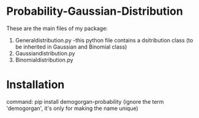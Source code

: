 # Probability-Gaussian-Distribution
 
 These are the main files of my package:
 1. Generaldistribution.py
    -this python file contains a dsitribution class (to be inherited in Gaussian and Binomial class)
 2. Gaussiandistribution.py
 3. Binomialdistribution.py
 

# Installation

command: pip install demogorgan-probability
(ignore the term 'demogorgan', it's only for making the name unique)
